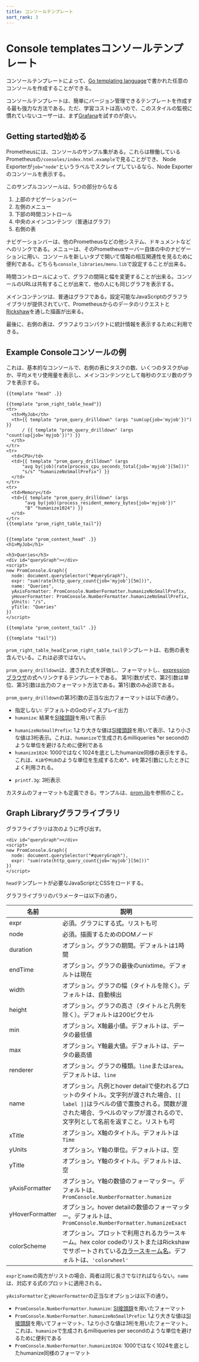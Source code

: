 ```yaml
---
title: コンソールテンプレート
sort_rank: 3
---
```


# <span class="original-header">Console templates</span>コンソールテンプレート

コンソールテンプレートによって、[Go templating language](http://golang.org/pkg/text/template/)で書かれた任意のコンソールを作成することができる。

コンソールテンプレートは、簡単にバージョン管理できるテンプレートを作成する最も強力な方法である。ただ、学習コストは高いので、このスタイルの監視に慣れていないユーザーは、まず[Grafana](/ja/docs/visualization/grafana/)を試すのが良い。

## <span class="original-header">Getting started</span>始める

Prometheusには、コンソールのサンプル集がある。これらは稼働しているPrometheusの`/consoles/index.html.example`で見ることができ、
Node Exporterが`job="node"`というラベルでスクレイプしているなら、Node Exporterのコンソールを表示する。

このサンプルコンソールは、5つの部分からなる

1. 上部のナビゲーションバー
2. 左側のメニュー
3. 下部の時間コントロール
4. 中央のメインコンテンツ（普通はグラフ）
5. 右側の表

ナビゲーションバーは、他のPrometheusなどの他システム、ドキュメントなどへのリンクである。メニューは、そのPrometheusサーバー自体の中のナビゲーションに用い、コンソールを新しいタブで開いて情報の相互関連性を見るために便利である。どちらも`console_libraries/menu.lib`で設定することが出来る。

時間コントロールによって、グラフの間隔と幅を変更することが出来る。コンソールのURLは共有することが出来て、他の人にも同じグラフを表示する。

メインコンテンツは、普通はグラフである。設定可能なJavaScriptのグラフライブラリが提供されていて、Prometheusからのデータのリクエストと[Rickshaw](https://tech.shutterstock.com/rickshaw/)を通した描画が出来る。

最後に、右側の表は、グラフよりコンパクトに統計情報を表示するために利用できる。

## <span class="original-header">Example Console</span>コンソールの例

これは、基本的なコンソールで、右側の表にタスクの数、いくつのタスクがupか、平均メモリ使用量を表示し、メインコンテンツとして毎秒のクエリ数のグラフを表示する。

```
{{template "head" .}}

{{template "prom_right_table_head"}}
<tr>
  <th>MyJob</th>
  <th>{{ template "prom_query_drilldown" (args "sum(up{job='myjob'})") }}
      / {{ template "prom_query_drilldown" (args "count(up{job='myjob'})") }}
  </th>
</tr>
<tr>
  <td>CPU</td>
  <td>{{ template "prom_query_drilldown" (args
      "avg by(job)(rate(process_cpu_seconds_total{job='myjob'}[5m]))"
      "s/s" "humanizeNoSmallPrefix") }}
  </td>
</tr>
<tr>
  <td>Memory</td>
  <td>{{ template "prom_query_drilldown" (args
       "avg by(job)(process_resident_memory_bytes{job='myjob'})"
       "B" "humanize1024") }}
  </td>
</tr>
{{template "prom_right_table_tail"}}


{{template "prom_content_head" .}}
<h1>MyJob</h1>

<h3>Queries</h3>
<div id="queryGraph"></div>
<script>
new PromConsole.Graph({
  node: document.querySelector("#queryGraph"),
  expr: "sum(rate(http_query_count{job='myjob'}[5m]))",
  name: "Queries",
  yAxisFormatter: PromConsole.NumberFormatter.humanizeNoSmallPrefix,
  yHoverFormatter: PromConsole.NumberFormatter.humanizeNoSmallPrefix,
  yUnits: "/s",
  yTitle: "Queries"
})
</script>

{{template "prom_content_tail" .}}

{{template "tail"}}
```

`prom_right_table_head`と`prom_right_table_tail`テンプレートは、右側の表を含んでいる。これは必須ではない。

`prom_query_drilldown`は、渡された式を評価し、フォーマットし、[expressionブラウザ](/ja/docs/visualization/browser/)の式へリンクするテンプレートである。
第1引数が式で、第2引数は単位、第3引数は出力のフォーマット方法である。第1引数のみ必須である。

`prom_query_drilldown`の第3引数の正当な出力フォーマットは以下の通り。

* 指定しない: デフォルトのGoのディスプレイ出力
* `humanize`: 結果を[SI接頭辞](https://ja.wikipedia.org/wiki/SI%E6%8E%A5%E9%A0%AD%E8%BE%9E)を用いて表示
- `humanizeNoSmallPrefix`: 1より大きな値は[SI接頭辞](https://ja.wikipedia.org/wiki/SI%E6%8E%A5%E9%A0%AD%E8%BE%9E)を用いて表示、1より小さな値は3桁表示。これは、`humanize`で生成されるmilliqueries *er secondのような単位を避けるために便利である
- `humanize1024`: 1000ではなく1024を底としたhumanize同様の表示をする。これは、`KiB`や`MiB`のような単位を生成するため*、`B`を第2引数にしたときによく利用される。
* `printf.3g`: 3桁表示

カスタムのフォーマットも定義できる。サンプルは、[prom.lib](https://github.com/prometheus/prometheus/blob/master/console_libraries/prom.lib)を参照のこと。

## <span class="original-header">Graph Library</span>グラフライブラリ

グラフライブラリは次のように呼び出す。

```
<div id="queryGraph"></div>
<script>
new PromConsole.Graph({
  node: document.querySelector("#queryGraph"),
  expr: "sum(rate(http_query_count{job='myjob'}[5m]))"
})
</script>
```

`head`テンプレートが必要なJavaScriptとCSSをロードする。

グラフライブラリのパラメーターは以下の通り。

| 名前          | 説明
| ------------- | -------------
| expr          | 必須。グラフにする式。リストも可
| node          | 必須。描画するためのDOMノード
| duration      | オプション。グラフの期間。デフォルトは1時間
| endTime       | オプション。グラフの最後のunixtime。デフォルトは現在
| width         | オプション。グラフの幅（タイトルを除く）。デフォルトは、自動検出
| height        | オプション。グラフの高さ（タイトルと凡例を除く）。デフォルトは200ピクセル
| min           | オプション。X軸最小値。デフォルトは、データの最低値
| max           | オプション。Y軸最大値。デフォルトは、データの最高値
| renderer      | オプション。グラフの種類。`line`または`area`。デフォルトは、`line`
| name          | オプション。凡例とhover detailで使われるプロットのタイトル。文字列が渡された場合、`[[ label ]]`はラベルの値で置換される。関数が渡された場合、ラベルのマップが渡されるので、文字列として名前を返すこと。リストも可
| xTitle        | オプション。X軸のタイトル。デフォルトは`Time`
| yUnits        | オプション。Y軸の単位。デフォルトは、空
| yTitle        | オプション。Y軸のタイトル。デフォルトは、空
| yAxisFormatter | オプション。Y軸の数値のフォーマッター。デフォルトは、`PromConsole.NumberFormatter.humanize`
| yHoverFormatter | オプション。hover detailの数値のフォーマッター。デフォルトは、`PromConsole.NumberFormatter.humanizeExact`
| colorScheme   | オプション。プロットで利用されるカラースキーム。hex color codeのリストまたはRickshawでサポートされている[カラースキーム名](https://github.com/shutterstock/rickshaw/blob/master/src/js/Rickshaw.Fixtures.Color.js)。デフォルトは、`'colorwheel'`

`expr`と`name`の両方がリストの場合、両者は同じ長さでなければならない。`name`は、対応する式のプロットに適用される。

`yAxisFormatter`と`yHoverFormatter`の正当なオプションは以下の通り。

* `PromConsole.NumberFormatter.humanize`: [SI接頭辞](https://ja.wikipedia.org/wiki/SI%E6%8E%A5%E9%A0%AD%E8%BE%9E)を用いたフォーマット
* `PromConsole.NumberFormatter.humanizeNoSmallPrefix`: 1より大きな値は[SI接頭辞](https://ja.wikipedia.org/wiki/SI%E6%8E%A5%E9%A0%AD%E8%BE%9E)を用いてフォーマット、1より小さな値は3桁を用いたフォーマット。これは、`humanize`で生成されるmilliqueries per secondのような単位を避けるために便利である
* `PromConsole.NumberFormatter.humanize1024`: 1000ではなく1024を底としたhumanize同様のフォーマット
